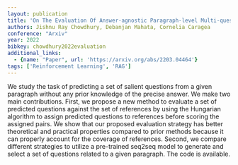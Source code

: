 ```yaml
---
layout: publication
title: 'On The Evaluation Of Answer-agnostic Paragraph-level Multi-question Generation'
authors: Jishnu Ray Chowdhury, Debanjan Mahata, Cornelia Caragea
conference: "Arxiv"
year: 2022
bibkey: chowdhury2022evaluation
additional_links:
  - {name: "Paper", url: 'https://arxiv.org/abs/2203.04464'}
tags: ['Reinforcement Learning', 'RAG']
---
```

We study the task of predicting a set of salient questions from a given
paragraph without any prior knowledge of the precise answer. We make two main
contributions. First, we propose a new method to evaluate a set of predicted
questions against the set of references by using the Hungarian algorithm to
assign predicted questions to references before scoring the assigned pairs. We
show that our proposed evaluation strategy has better theoretical and practical
properties compared to prior methods because it can properly account for the
coverage of references. Second, we compare different strategies to utilize a
pre-trained seq2seq model to generate and select a set of questions related to
a given paragraph. The code is available.
